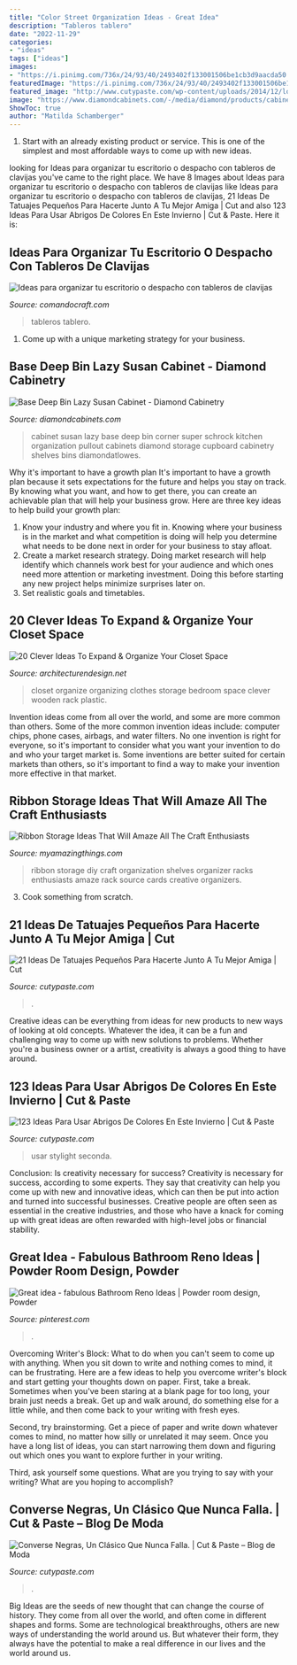 ```yaml
---
title: "Color Street Organization Ideas - Great Idea"
description: "Tableros tablero"
date: "2022-11-29"
categories:
- "ideas"
tags: ["ideas"]
images:
- "https://i.pinimg.com/736x/24/93/40/2493402f133001506be1cb3d9aacda50.jpg"
featuredImage: "https://i.pinimg.com/736x/24/93/40/2493402f133001506be1cb3d9aacda50.jpg"
featured_image: "http://www.cutypaste.com/wp-content/uploads/2014/12/look-1.jpg"
image: "https://www.diamondcabinets.com/-/media/diamond/products/cabinet_interiors/4rotodeepbinbakes.jpg"
ShowToc: true
author: "Matilda Schamberger"
---
```



1. Start with an already existing product or service. This is one of the simplest and most affordable ways to come up with new ideas.

	

		
looking for Ideas para organizar tu escritorio o despacho con tableros de clavijas you've came to the right place. We have 8 Images about Ideas para organizar tu escritorio o despacho con tableros de clavijas like Ideas para organizar tu escritorio o despacho con tableros de clavijas, 21 Ideas De Tatuajes Pequeños Para Hacerte Junto A Tu Mejor Amiga | Cut and also 123 Ideas Para Usar Abrigos De Colores En Este Invierno | Cut &amp; Paste. Here it is:
		
    
## Ideas Para Organizar Tu Escritorio O Despacho Con Tableros De Clavijas

<img loading=lazy src="https://comandocraft.com/wp-content/uploads/2016/02/ideas-escritorio-con-tablero-de-herramientas-14.jpeg" onerror="this.onerror=null;this.src='https://tse4.mm.bing.net/th?id=OIP.PJ3Z1N9xecRvF-B_zTNHfgHaKs&amp;pid=15.1';" alt="Ideas para organizar tu escritorio o despacho con tableros de clavijas">

_Source: comandocraft.com_

>tableros tablero. 

	

1. Come up with a unique marketing strategy for your business.

    
## Base Deep Bin Lazy Susan Cabinet - Diamond Cabinetry

<img loading=lazy src="https://www.diamondcabinets.com/-/media/diamond/products/cabinet_interiors/4rotodeepbinbakes.jpg" onerror="this.onerror=null;this.src='https://tse2.mm.bing.net/th?id=OIP.tQZZOrWm0e0LARIRd5vNjAHaLH&amp;pid=15.1';" alt="Base Deep Bin Lazy Susan Cabinet - Diamond Cabinetry">

_Source: diamondcabinets.com_

>cabinet susan lazy base deep bin corner super schrock kitchen organization pullout cabinets diamond storage cupboard cabinetry shelves bins diamondatlowes. 

	

Why it's important to have a growth plan
It's important to have a growth plan because it sets expectations for the future and helps you stay on track. By knowing what you want, and how to get there, you can create an achievable plan that will help your business grow. Here are three key ideas to help build your growth plan: 
1. Know your industry and where you fit in. Knowing where your business is in the market and what competition is doing will help you determine what needs to be done next in order for your business to stay afloat. 
2. Create a market research strategy. Doing market research will help identify which channels work best for your audience and which ones need more attention or marketing investment. Doing this before starting any new project helps minimize surprises later on. 
3. Set realistic goals and timetables.

    
## 20 Clever Ideas To Expand &amp; Organize Your Closet Space

<img loading=lazy src="http://cdn.architecturendesign.net/wp-content/uploads/2015/07/AD-Closet-Organizing-Ideas-10.jpg" onerror="this.onerror=null;this.src='https://tse3.mm.bing.net/th?id=OIP.ahNVah62Yx0uVuiBSMuH5QHaJ3&amp;pid=15.1';" alt="20 Clever Ideas To Expand &amp; Organize Your Closet Space">

_Source: architecturendesign.net_

>closet organize organizing clothes storage bedroom space clever wooden rack plastic. 

	

Invention ideas come from all over the world, and some are more common than others. Some of the more common invention ideas include: computer chips, phone cases, airbags, and water filters. No one invention is right for everyone, so it's important to consider what you want your invention to do and who your target market is. Some inventions are better suited for certain markets than others, so it's important to find a way to make your invention more effective in that market.

    
## Ribbon Storage Ideas That Will Amaze All The Craft Enthusiasts

<img loading=lazy src="http://myamazingthings.com/wp-content/uploads/2018/05/ribbon-storage-ideas-5.jpg" onerror="this.onerror=null;this.src='https://tse2.mm.bing.net/th?id=OIP.ywxEeWRmvTlPh9KlXneR_AHaLh&amp;pid=15.1';" alt="Ribbon Storage Ideas That Will Amaze All The Craft Enthusiasts">

_Source: myamazingthings.com_

>ribbon storage diy craft organization shelves organizer racks enthusiasts amaze rack source cards creative organizers. 

	

3. Cook something from scratch.

    
## 21 Ideas De Tatuajes Pequeños Para Hacerte Junto A Tu Mejor Amiga | Cut

<img loading=lazy src="https://www.cutypaste.com/wp-content/uploads/2018/02/Captura-de-pantalla-2018-02-27-a-las-10.47.56-a.m..jpg" onerror="this.onerror=null;this.src='https://tse1.mm.bing.net/th?id=OIP.Hcohqe2nYruzHO8wyedM-wHaHZ&amp;pid=15.1';" alt="21 Ideas De Tatuajes Pequeños Para Hacerte Junto A Tu Mejor Amiga | Cut">

_Source: cutypaste.com_

>. 

	

Creative ideas can be everything from ideas for new products to new ways of looking at old concepts. Whatever the idea, it can be a fun and challenging way to come up with new solutions to problems. Whether you're a business owner or a artist, creativity is always a good thing to have around.

    
## 123 Ideas Para Usar Abrigos De Colores En Este Invierno | Cut &amp; Paste

<img loading=lazy src="https://www.cutypaste.com/wp-content/uploads/2018/07/e6825a0da8e2747fbfd288cd2f99d33a.jpg" onerror="this.onerror=null;this.src='https://tse4.mm.bing.net/th?id=OIP.JPKTcExVlvFHPg9Zp3wgowHaKM&amp;pid=15.1';" alt="123 Ideas Para Usar Abrigos De Colores En Este Invierno | Cut &amp; Paste">

_Source: cutypaste.com_

>usar stylight seconda. 

	

Conclusion: Is creativity necessary for success?
Creativity is necessary for success, according to some experts. They say that creativity can help you come up with new and innovative ideas, which can then be put into action and turned into successful businesses. Creative people are often seen as essential in the creative industries, and those who have a knack for coming up with great ideas are often rewarded with high-level jobs or financial stability.

    
## Great Idea - Fabulous Bathroom Reno Ideas | Powder Room Design, Powder

<img loading=lazy src="https://i.pinimg.com/736x/24/93/40/2493402f133001506be1cb3d9aacda50.jpg" onerror="this.onerror=null;this.src='https://tse3.mm.bing.net/th?id=OIP.MfjGXIKJM2wWLBDXdtufLQHaMG&amp;pid=15.1';" alt="Great idea - fabulous Bathroom Reno Ideas | Powder room design, Powder">

_Source: pinterest.com_

>. 

	

Overcoming Writer's Block: What to do when you can't seem to come up with anything.
When you sit down to write and nothing comes to mind, it can be frustrating. Here are a few ideas to help you overcome writer's block and start getting your thoughts down on paper.
First, take a break. Sometimes when you've been staring at a blank page for too long, your brain just needs a break. Get up and walk around, do something else for a little while, and then come back to your writing with fresh eyes.

Second, try brainstorming. Get a piece of paper and write down whatever comes to mind, no matter how silly or unrelated it may seem. Once you have a long list of ideas, you can start narrowing them down and figuring out which ones you want to explore further in your writing.

Third, ask yourself some questions. What are you trying to say with your writing? What are you hoping to accomplish?

    
## Converse Negras, Un Clásico Que Nunca Falla. | Cut &amp; Paste – Blog De Moda

<img loading=lazy src="http://www.cutypaste.com/wp-content/uploads/2014/12/look-1.jpg" onerror="this.onerror=null;this.src='https://tse3.mm.bing.net/th?id=OIP.2SlKUrxrHy4l19chbu2jXgHaLG&amp;pid=15.1';" alt="Converse Negras, Un Clásico Que Nunca Falla. | Cut &amp; Paste – Blog de Moda">

_Source: cutypaste.com_

>. 

	

Big Ideas are the seeds of new thought that can change the course of history. They come from all over the world, and often come in different shapes and forms. Some are technological breakthroughs, others are new ways of understanding the world around us. But whatever their form, they always have the potential to make a real difference in our lives and the world around us.


